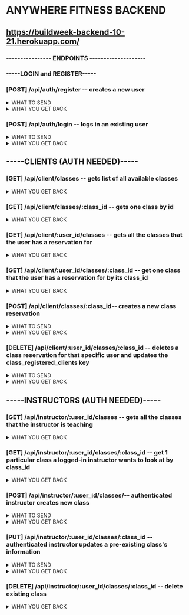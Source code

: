 # ANYWHERE FITNESS BACKEND

##  https://buildweek-backend-10-21.herokuapp.com/

### ----------------  ENDPOINTS  -------------------- 

### **-----LOGIN and REGISTER-----**

### [POST]  /api/auth/register  -- creates a new user

<details>
role_id will be converted to actual id number, and only client or instructor will be accepted (all lowercase)
    <summary>WHAT TO SEND </summary>
    
```JSON
{
    "username": "string",
    "password": "string",
    "role_id": " 'client' or 'instructor'",
}
```

</details>

<details>
    <summary>WHAT YOU GET BACK</summary>

```JSON
{
    "user_id": "integer",
    "username": "string",
    "role_id": "integer"
}
```
</details>


### [POST]  /api/auth/login  -- logs in an existing user
<details>
    <summary> WHAT TO SEND </summary>

```JSON
{
    "username": "string",
    "password": "string"
}
```
</details>
<details>
    <summary> WHAT YOU GET BACK </summary>

```JSON
{
    "message": "Welcome back username",
    "token": "TOKEN"
}
```
</details>

## **-----CLIENTS (AUTH NEEDED)-----**

### [GET] /api/client/classes -- gets list of all available classes

<details>
     <summary>WHAT YOU GET BACK</summary>

```JSON
[
    {
        "class_name": "Ride through the Alps",
        "class_type": "Spin",
        "class_date": "2021-10-15T07:00:00.000Z",
        "class_time": "09:00:00",
        "class_duration": 60,
        "class_intensity": "medium",
        "class_registered_clients": 2,
        "class_max": 35
    },
    {
        "class_name": "Relaxing Yoga",
        "class_type": "Yoga",
        "class_date": "2021-10-21T07:00:00.000Z",
        "class_time": "18:00:00",
        "class_duration": 60,
        "class_intensity": "low",
        "class_registered_clients": 3,
        "class_max": 20
    },
    {
        "class_name": "Bangin' Bhangra",
        "class_type": "Dance",
        "class_date": "2021-10-31T07:00:00.000Z",
        "class_time": "12:00:00",
        "class_duration": 30,
        "class_intensity": "high",
        "class_registered_clients": 0,
        "class_max": 10
    },
]
```
</details>

### [GET] /api/client/classes/:class_id -- gets one class by id

<details>
     <summary>WHAT YOU GET BACK</summary>

```JSON
{
    "class_name": "Bangin' Bhangra",
    "class_type": "Dance",
    "class_date": "2021-10-31T07:00:00.000Z",
    "class_time": "12:00:00",
    "class_duration": 30,
    "class_intensity": "high",
    "class_registered_clients": 0,
    "class_max": 10
}
```
</details>

### [GET] /api/client/:user_id/classes -- gets all the classes that the user has a reservation for 

<details>
     <summary>WHAT YOU GET BACK</summary>

```JSON
[
    {
        "class_id": 1,
        "reservation_id": 1,
        "class_name": "Bangin' Bhangra",
        "class_type": "Dance",
        "class_date": "2021-10-31T07:00:00.000Z",
        "class_time": "12:00:00",
        "class_registered_clients": 0
    },
    {
        "class_id": 3,
        "reservation_id": 4,
        "class_name": "Ride through the Alps",
        "class_type": "Spin",
        "class_date": "2021-10-15T07:00:00.000Z",
        "class_time": "09:00:00",
        "class_registered_clients": 2
    }
]
```
</details>

### [GET] /api/client/:user_id/classes/:class_id -- get one class that the user has a reservation for by its class_id

<details>
     <summary>WHAT YOU GET BACK</summary>

```JSON
{
    "class_id": 3,
    "reservation_id": 4,
    "class_name": "Ride through the Alps",
    "class_type": "Spin",
    "class_date": "2021-10-15T07:00:00.000Z",
    "class_time": "09:00:00",
    "class_registered_clients": 2
}
```
</details>


### [POST] /api/client/classes/:class_id-- creates a new class reservation
<details>
    <summary> WHAT TO SEND </summary>
    Don't need to send anything -- it will just need to be routed properly
</details>
<details>
    <summary> WHAT YOU GET BACK </summary>
class_registered_clients will increment by 1 each time a NEW CLIENT makes a class reservation. Each user will only be able to register for any 1 class once unless they delete their reservation and make a new one

```JSON
{
    "class_name": "twinkle bats",
    "class_type": "YOGAAAAAAA",
    "class_date": "2021-11-21T08:00:00.000Z",
    "class_time": "09:00:00",
    "class_duration": 30,
    "class_registered_clients": 3,
    "class_max": 5
}
```
</details>

###  [DELETE] /api/client/:user_id/classes/:class_id -- deletes a class reservation for that specific user and updates the class_registered_clients key
<details>
    <summary> WHAT TO SEND </summary>
    Don't need to send anything -- it will just need to be routed properly
</details>
<details>
    <summary> WHAT YOU GET BACK </summary>
class_registered_clients will decrement by 1 each time a user deletes their preexisting class reservation.

```JSON
{
    "message": "Reservation deleted!"
}
```
</details>

## **-----INSTRUCTORS (AUTH NEEDED)-----**

### [GET] /api/instructor/:user_id/classes -- gets all the classes that the instructor is teaching

<details>
    <summary> WHAT YOU GET BACK </summary>

```JSON
[
    {
        "user_id": 4,
        "class_id": 3,
        "class_name": "Ride through the Alps",
        "class_type": "Spin",
        "class_date": "2021-10-15T07:00:00.000Z",
        "class_time": "09:00:00",
        "class_duration": 60,
        "class_intensity": "medium",
        "class_location": "San Francisco",
        "class_registered_clients": 2,
        "class_max": 35
    },
    {
        "user_id": 4,
        "class_id": 2,
        "class_name": "Relaxing Yoga",
        "class_type": "Yoga",
        "class_date": "2021-10-21T07:00:00.000Z",
        "class_time": "18:00:00",
        "class_duration": 60,
        "class_intensity": "low",
        "class_location": "Berkeley",
        "class_registered_clients": 3,
        "class_max": 20
    }
]
```
</details>

### [GET] /api/instructor/:user_id/classes/:class_id -- get 1 particular class a logged-in instructor wants to look at by class_id

<details>
     <summary>WHAT YOU GET BACK</summary>

```JSON
{
    "user_id": 4,
    "class_id": 3,
    "class_name": "Ride through the Alps",
    "class_type": "Spin",
    "class_date": "2021-10-15T07:00:00.000Z",
    "class_time": "09:00:00",
    "class_duration": 60,
    "class_intensity": "medium",
    "class_location": "San Francisco",
    "class_registered_clients": 2,
    "class_max": 35
}
```
</details>

### [POST] /api/instructor/:user_id/classes/-- authenticated instructor creates new class
<details>
    <summary> WHAT TO SEND </summary>
    - class_time was not able to be validated, but it needs to be included
    - class_intensity needs to be one of the below words, all lowercase

```JSON
{
    "class_name": "string", 
    "class_type": "string", 
    "class_date": "MM/DD/YYYY", 
    "class_time": "HH:MM", 
    "class_duration": "integer", 
    "class_intensity": " 'low', 'medium', or 'high' ", 
    "class_location": "string",
    "class_registered_clients": "integer, but will default to 0 if left blank",
    "class_max": "integer but will default to 5 if left blank"
} 
```
</details>
<details>
    <summary> WHAT YOU GET BACK </summary>

```JSON
{
    "user_id": "integer",
    "class_id": "integer",
    "class_name": "string",
    "class_type": "string",
    "class_date": "YYYY-MM-DDT07:00:00.000Z",
    "class_time": "HH:MM:SS",
    "class_duration": "integer",
    "class_intensity": "string",
    "class_location": "string",
    "class_registered_clients": "integer",
    "class_max": "integer"
}
```
</details>



### [PUT] /api/instructor/:user_id/classes/:class_id -- authenticated instructor updates a pre-existing class's information
<details>
    <summary> WHAT TO SEND </summary>

```JSON
{
    "class_name": "string", 
    "class_type": "string", 
    "class_date": "MM/DD/YYYY must be this format", 
    "class_time": "HH:MM must be this format", 
    "class_duration": "integer", 
    "class_intensity": " 'low', 'medium', or 'high' ", 
    "class_location": "string",
    "class_registered_clients": "integer, but will default to 0 if left blank",
    "class_max": "integer but will default to 5 if left blank"
}
```
</details>
<details>
    <summary> WHAT YOU GET BACK </summary>

```JSON
{
    "user_id": 3,
    "class_id": 6,
    "class_name": "INSANITY",
    "class_type": "HIIT",
    "class_date": "2021-10-31T07:00:00.000Z",
    "class_time": "09:00:00",
    "class_duration": 30,
    "class_intensity": "high",
    "class_location": "home",
    "class_registered_clients": 2,
    "class_max": 5
}
```
</details>

### [DELETE] /api/instructor/:user_id/classes/:class_id -- delete existing class

<details>
    <summary> WHAT YOU GET BACK </summary>
    will also delete all reservations that people have made for this class.
```JSON
{
    "message": "Class successfully deleted!"
}
}
```
</details>